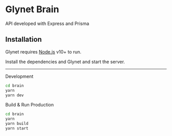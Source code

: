 # Glynet Brain

API developed with Express and Prisma

## Installation

Glynet requires [Node.js](https://nodejs.org/) v10+ to run.

Install the dependencies and Glynet and start the server.

---

Development
```sh
cd brain
yarn
yarn dev
```

Build & Run Production
```sh
cd brain
yarn
yarn build
yarn start
```
